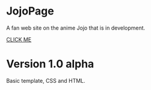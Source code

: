 # JojoPage
A fan web site on the anime Jojo that is in development.

[CLICK ME](http://viniciuspx.github.io/JojoPage)

# Version 1.0 alpha
Basic template, CSS and HTML.

